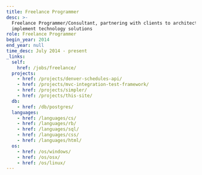 ```yaml
---
title: Freelance Programmer
desc: >-
  Freelance Programmer/Consultant, partnering with clients to architect and
  implement technology solutions
role: Freelance Programmer
begin_year: 2014
end_year: null
time_desc: July 2014 - present
_links:
  self:
    href: /jobs/freelance/
  projects:
    - href: /projects/denver-schedules-api/
    - href: /projects/mvc-integration-test-framework/
    - href: /projects/simpler/
    - href: /projects/this-site/
  db:
    - href: /db/postgres/
  languages:
    - href: /languages/cs/
    - href: /languages/rb/
    - href: /languages/sql/
    - href: /languages/css/
    - href: /languages/html/
  os:
    - href: /os/windows/
    - href: /os/osx/
    - href: /os/linux/
---
```

